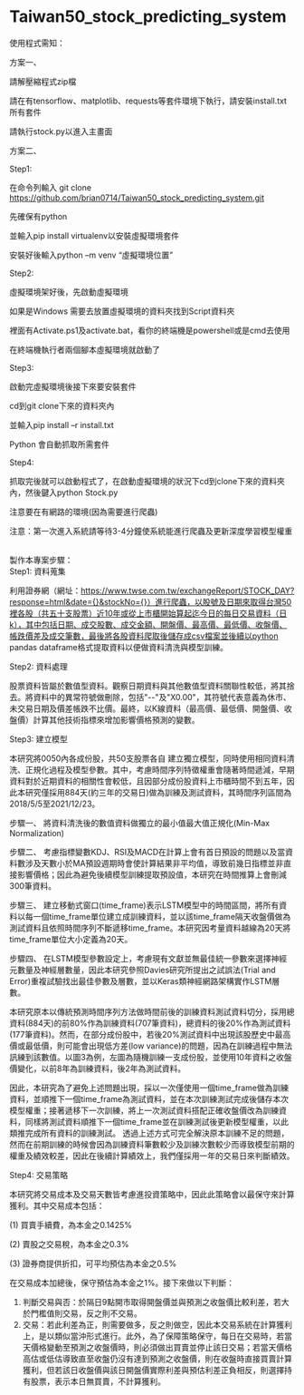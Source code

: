 # Taiwan50_stock_predicting_system
使用程式需知：

方案一、

請解壓縮程式zip檔

請在有tensorflow、matplotlib、requests等套件環境下執行，請安裝install.txt所有套件

請執行stock.py以進入主畫面

方案二、

Step1:

在命令列輸入 git clone https://github.com/brian0714/Taiwan50_stock_predicting_system.git

先確保有python

並輸入pip install virtualenv以安裝虛擬環境套件

安裝好後輸入python –m venv “虛擬環境位置”

Step2:

虛擬環境架好後，先啟動虛擬環境

如果是Windows 需要去放置虛擬環境的資料夾找到Script資料夾

裡面有Activate.ps1及activate.bat，看你的終端機是powershell或是cmd去使用

在終端機執行者兩個腳本虛擬環境就啟動了

Step3:

啟動完虛擬環境後接下來要安裝套件

cd到git clone下來的資料夾內

並輸入pip install –r install.txt

Python 會自動抓取所需套件

Step4:

抓取完後就可以啟動程式了，在啟動虛擬環境的狀況下cd到clone下來的資料夾內，然後鍵入python Stock.py

注意要在有網路的環境(因為需要進行爬蟲)

注意：第一次進入系統請等待3-4分鐘使系統能進行爬蟲及更新深度學習模型權重

  

<br>製作本專案步驟：    </br>
Step1: 資料蒐集

利用證券網（網址：https://www.twse.com.tw/exchangeReport/STOCK_DAY?response=html&date={}&stockNo={}）進行爬蟲，以股號及日期來取得台灣50裡各股（共五十支股票）近10年或從上市櫃開始算起迄今日的每日交易資料（日k），其中包括日期、成交股數、成交金額、開盤價、最高價、最低價、收盤價、帳跌價差及成交筆數，最後將各股資料爬取後儲存成csv檔案並後續以python pandas dataframe格式提取資料以便做資料清洗與模型訓練。

Step2: 資料處理

股票資料皆屬於數值型資料。觀察日期資料與其他數值型資料關聯性較低，將其捨去。將資料中的異常符號做刪除，包括"--"及"X0.00"，其符號代表意義為休市、未交易日期及價差帳跌不比價。最終，以K線資料（最高價、最低價、開盤價、收盤價）計算其他技術指標來增加影響價格預測的變數。

Step3: 建立模型

本研究將0050內各成份股，共50支股票各自
建立獨立模型，同時使用相同資料清洗、正規化過程及模型參數。其中，考慮時間序列特徵權重會隨著時間遞減，早期資料對於近期資料的相關性會較低，且因部分成份股資料上市櫃時間不到五年，因此本研究僅採用884天(約三年的交易日)做為訓練及測試資料，其時間序列區間為2018/5/5至2021/12/23。

步驟一、 將資料清洗後的數值資料做獨立的最小值最大值正規化(Min-Max Normalization)

步驟二、 考慮指標變數KDJ、RSI及MACD在計算上會有首日預設的問題以及當資料數涉及天數小於MA預設週期時會使計算結果非平均值，導致前幾日指標並非直接影響價格；因此為避免後續模型訓練提取預設值，本研究在時間推算上會刪減300筆資料。

步驟三、 建立移動式窗口(time_frame)表示LSTM模型中的時間區間，將所有資料以每一個time_frame單位建立成訓練資料，並以該time_frame隔天收盤價做為測試資料且依照時間序列不斷遞移time_frame。本研究因考量資料越線為20天將time_frame單位大小定義為20天。

步驟四、 在LSTM模型參數設定上，考慮現有文獻並無最佳統一參數來選擇神經元數量及神經層數量，因此本研究參照Davies研究所提出之試誤法(Trial and Error)重複試驗找出最佳參數及層數，並以Keras類神經網路架構實作LSTM層數。

本研究原本以傳統預測時間序列方法做時間前後的訓練資料測試資料切分，採用總資料(884天)的前80%作為訓練資料(707筆資料)，總資料的後20%作為測試資料(177筆資料)。然而，在部分成份股中，若後20%測試資料中出現該股歷史中最高價或最低價，則可能會出現低方差(low variance)的問題，因為在訓練過程中無法訊練到該數值。以圖3為例，左圖為隨機訓練一支成份股，並使用10年資料之收盤價變化，以前8年為訓練資料，後2年為測試資料。

因此，本研究為了避免上述問題出現，採以一次僅使用一個time_frame做為訓練資料，並順推下一個time_frame為測試資料，並在本次訓練測試完成後儲存本次模型權重；接著遞移下一次訓練，將上一次測試資料搭配正確收盤價改為訓練資料，同樣將測試資料順推下一個time_frame並在訓練測試後更新模型權重，以此類推完成所有資料的訓練測試。
	透過上述方式可完全解決原本訓練不足的問題，然而在前期訓練的時候會因為訓練資料筆數較少及訓練次數較少而導致模型前期的權重及績效較差，因此在後續計算績效上，我們僅採用一年的交易日來判斷績效。

Step4: 交易策略

本研究將交易成本及交易天數皆考慮進投資策略中，因此此策略會以最保守來計算獲利。其中交易成本包括：

(1)	買賣手續費，為本金之0.1425%

(2)	賣股之交易稅，為本金之0.3%

(3)	證券商提供折扣，可平均預估為本金之0.5%

在交易成本加總後，保守預估為本金之1%。接下來做以下判斷：

1.	判斷交易與否：於隔日9點開市取得開盤價並與預測之收盤價比較利差，若大於門檻值則交易，反之則不交易。
2.	交易：若此利差為正，則需要做多，反之則做空，因此本交易系統在計算獲利上，是以類似當沖形式進行。此外，為了保障策略保守，每日在交易時，若當天價格變動至預測之收盤價時，則必須做出買賣並停止該日交易；若當天價格高估或低估導致直至收盤仍沒有達到預測之收盤價，則在收盤時直接買賣計算獲利，但若該日收盤價與該日開盤價實際利差與預估利差正負相反，則選擇持有股票，表示本日無買賣，不計算獲利。
